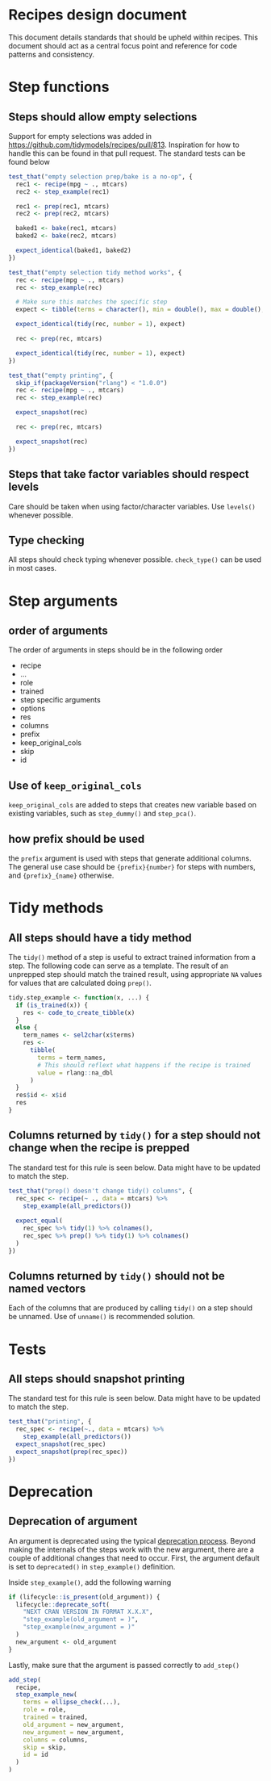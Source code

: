 # Recipes design document

This document details standards that should be upheld within recipes. This document should act as a central focus point and reference for code patterns and consistency.

# Step functions

## Steps should allow empty selections

Support for empty selections was added in https://github.com/tidymodels/recipes/pull/813. Inspiration for how to handle this can be found in that pull request. The standard tests can be found below

``` r
test_that("empty selection prep/bake is a no-op", {
  rec1 <- recipe(mpg ~ ., mtcars)
  rec2 <- step_example(rec1)

  rec1 <- prep(rec1, mtcars)
  rec2 <- prep(rec2, mtcars)

  baked1 <- bake(rec1, mtcars)
  baked2 <- bake(rec2, mtcars)

  expect_identical(baked1, baked2)
})

test_that("empty selection tidy method works", {
  rec <- recipe(mpg ~ ., mtcars)
  rec <- step_example(rec)

  # Make sure this matches the specific step
  expect <- tibble(terms = character(), min = double(), max = double(), id = character())

  expect_identical(tidy(rec, number = 1), expect)

  rec <- prep(rec, mtcars)

  expect_identical(tidy(rec, number = 1), expect)
})

test_that("empty printing", {
  skip_if(packageVersion("rlang") < "1.0.0")
  rec <- recipe(mpg ~ ., mtcars)
  rec <- step_example(rec)

  expect_snapshot(rec)

  rec <- prep(rec, mtcars)

  expect_snapshot(rec)
})

```

## Steps that take factor variables should respect levels

Care should be taken when using factor/character variables. Use `levels()` whenever possible.

## Type checking

All steps should check typing whenever possible. `check_type()` can be used in most cases.

# Step arguments

## order of arguments

The order of arguments in steps should be in the following order

- recipe
- ...
- role
- trained
- step specific arguments
- options
- res
- columns
- prefix
- keep_original_cols
- skip
- id

## Use of `keep_original_cols` 

`keep_original_cols` are added to steps that creates new variable based on existing variables, such as `step_dummy()` and `step_pca()`.

## how prefix should be used

the `prefix` argument is used with steps that generate additional columns. The general use case should be `{prefix}{number}` for steps with numbers, and `{prefix}_{name}` otherwise.

# Tidy methods

## All steps should have a tidy method

The `tidy()` method of a step is useful to extract trained information from a step. The following code can serve as a template. The result of an unprepped step should match the trained result, using appropriate `NA` values for values that are calculated doing `prep()`.

``` r
tidy.step_example <- function(x, ...) {
  if (is_trained(x)) {
    res <- code_to_create_tibble(x)
  }
  else {
    term_names <- sel2char(x$terms)
    res <-
      tibble(
        terms = term_names,
        # This should reflext what happens if the recipe is trained
        value = rlang::na_dbl
      )
  }
  res$id <- x$id
  res
}
```

## Columns returned by `tidy()` for a step should not change when the recipe is prepped

The standard test for this rule is seen below. Data might have to be updated to match the step.

``` r
test_that("prep() doesn't change tidy() columns", {
  rec_spec <- recipe(~ ., data = mtcars) %>%
    step_example(all_predictors())
  
  expect_equal(
    rec_spec %>% tidy(1) %>% colnames(),
    rec_spec %>% prep() %>% tidy(1) %>% colnames()
  )
})
```

## Columns returned by `tidy()` should not be named vectors

Each of the columns that are produced by calling `tidy()` on a step should be unnamed. Use of `unname()` is recommended solution.

# Tests

## All steps should snapshot printing

The standard test for this rule is seen below. Data might have to be updated to match the step.

``` r
test_that("printing", {
  rec_spec <- recipe(~., data = mtcars) %>%
    step_example(all_predictors())
  expect_snapshot(rec_spec)
  expect_snapshot(prep(rec_spec))
})
```

# Deprecation

## Deprecation of argument

An argument is deprecated using the typical [deprecation process](https://lifecycle.r-lib.org/articles/stages.html). Beyond making the internals of the steps work with the new argument, there are a couple of additional changes that need to occur. First, the argument default is set to `deprecated()` in `step_example()` definition.

Inside `step_example()`, add the following warning

``` r
if (lifecycle::is_present(old_argument)) {
  lifecycle::deprecate_soft(
    "NEXT CRAN VERSION IN FORMAT X.X.X",
    "step_example(old_argument = )",
    "step_example(new_argument = )"
  )
  new_argument <- old_argument
}
```

Lastly, make sure that the argument is passed correctly to `add_step()`

``` r
add_step(
  recipe,
  step_example_new(
    terms = ellipse_check(...),
    role = role,
    trained = trained,
    old_argument = new_argument,
    new_argument = new_argument,
    columns = columns,
    skip = skip,
    id = id
  )
)
```
